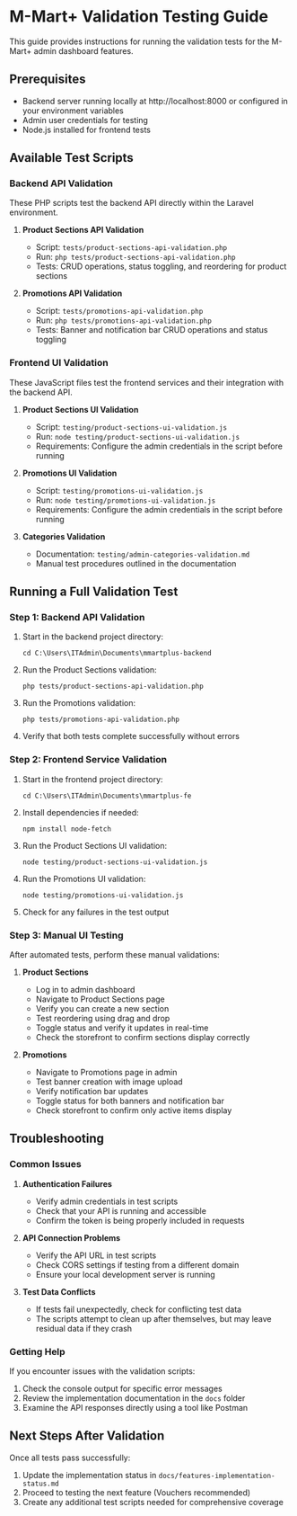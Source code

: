 # M-Mart+ Validation Testing Guide

This guide provides instructions for running the validation tests for the M-Mart+ admin dashboard features.

## Prerequisites

- Backend server running locally at http://localhost:8000 or configured in your environment variables
- Admin user credentials for testing
- Node.js installed for frontend tests

## Available Test Scripts

### Backend API Validation

These PHP scripts test the backend API directly within the Laravel environment.

1. **Product Sections API Validation**
   - Script: `tests/product-sections-api-validation.php`
   - Run: `php tests/product-sections-api-validation.php`
   - Tests: CRUD operations, status toggling, and reordering for product sections

2. **Promotions API Validation**
   - Script: `tests/promotions-api-validation.php`
   - Run: `php tests/promotions-api-validation.php`
   - Tests: Banner and notification bar CRUD operations and status toggling

### Frontend UI Validation

These JavaScript files test the frontend services and their integration with the backend API.

1. **Product Sections UI Validation**
   - Script: `testing/product-sections-ui-validation.js`
   - Run: `node testing/product-sections-ui-validation.js`
   - Requirements: Configure the admin credentials in the script before running

2. **Promotions UI Validation**
   - Script: `testing/promotions-ui-validation.js`
   - Run: `node testing/promotions-ui-validation.js`
   - Requirements: Configure the admin credentials in the script before running

3. **Categories Validation**
   - Documentation: `testing/admin-categories-validation.md`
   - Manual test procedures outlined in the documentation

## Running a Full Validation Test

### Step 1: Backend API Validation

1. Start in the backend project directory:
   ```
   cd C:\Users\ITAdmin\Documents\mmartplus-backend
   ```

2. Run the Product Sections validation:
   ```
   php tests/product-sections-api-validation.php
   ```

3. Run the Promotions validation:
   ```
   php tests/promotions-api-validation.php
   ```

4. Verify that both tests complete successfully without errors

### Step 2: Frontend Service Validation

1. Start in the frontend project directory:
   ```
   cd C:\Users\ITAdmin\Documents\mmartplus-fe
   ```

2. Install dependencies if needed:
   ```
   npm install node-fetch
   ```

3. Run the Product Sections UI validation:
   ```
   node testing/product-sections-ui-validation.js
   ```

4. Run the Promotions UI validation:
   ```
   node testing/promotions-ui-validation.js
   ```

5. Check for any failures in the test output

### Step 3: Manual UI Testing

After automated tests, perform these manual validations:

1. **Product Sections**
   - Log in to admin dashboard
   - Navigate to Product Sections page
   - Verify you can create a new section
   - Test reordering using drag and drop
   - Toggle status and verify it updates in real-time
   - Check the storefront to confirm sections display correctly

2. **Promotions**
   - Navigate to Promotions page in admin
   - Test banner creation with image upload
   - Verify notification bar updates
   - Toggle status for both banners and notification bar
   - Check storefront to confirm only active items display

## Troubleshooting

### Common Issues

1. **Authentication Failures**
   - Verify admin credentials in test scripts
   - Check that your API is running and accessible
   - Confirm the token is being properly included in requests

2. **API Connection Problems**
   - Verify the API URL in test scripts
   - Check CORS settings if testing from a different domain
   - Ensure your local development server is running

3. **Test Data Conflicts**
   - If tests fail unexpectedly, check for conflicting test data
   - The scripts attempt to clean up after themselves, but may leave residual data if they crash

### Getting Help

If you encounter issues with the validation scripts:

1. Check the console output for specific error messages
2. Review the implementation documentation in the `docs` folder
3. Examine the API responses directly using a tool like Postman

## Next Steps After Validation

Once all tests pass successfully:

1. Update the implementation status in `docs/features-implementation-status.md`
2. Proceed to testing the next feature (Vouchers recommended)
3. Create any additional test scripts needed for comprehensive coverage
